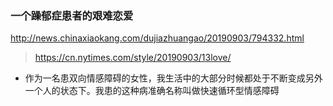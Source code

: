 ### 一个躁郁症患者的艰难恋爱
http://news.chinaxiaokang.com/dujiazhuangao/20190903/794332.html
>https://cn.nytimes.com/style/20190903/13love/
- 作为一名患双向情感障碍的女性，我生活中的大部分时候都处于不断变成另外一个人的状态下。我患的这种病准确名称叫做快速循环型情感障碍